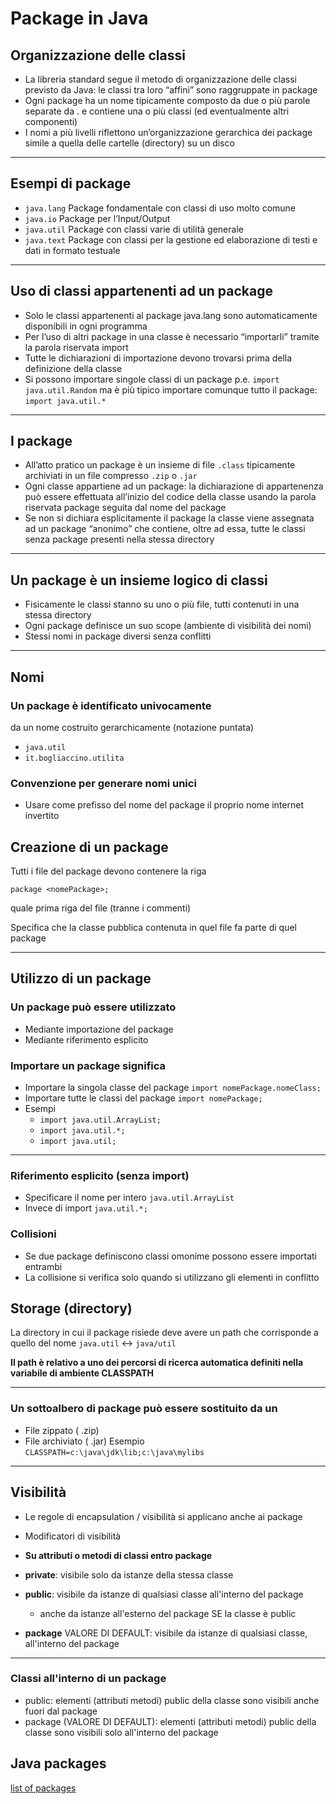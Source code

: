 # Package in Java

## Organizzazione delle classi
* La libreria standard segue il metodo di
organizzazione delle classi previsto da Java: le classi
tra loro “affini” sono raggruppate in package
* Ogni package ha un nome tipicamente composto da
due o più parole separate da . e contiene una o più
classi (ed eventualmente altri componenti)
* I nomi a più livelli riflettono un’organizzazione
gerarchica dei package simile a quella delle cartelle
(directory) su un disco

---

## Esempi di package
* `java.lang` Package fondamentale con
classi di uso molto comune
* `java.io` Package per l’Input/Output
* `java.util` Package con classi varie di
utilità generale
* `java.text` Package con classi per la
gestione ed elaborazione di
testi e dati in formato testuale

---

## Uso di classi appartenenti ad un package
* Solo le classi appartenenti al package java.lang sono
automaticamente disponibili in ogni programma
* Per l’uso di altri package in una classe è necessario
“importarli” tramite la parola riservata import
* Tutte le dichiarazioni di importazione devono trovarsi
prima della definizione della classe
* Si possono importare singole classi di un package p.e.
`import java.util.Random`
ma è più tipico importare comunque tutto il package:
`import java.util.*`

---

## I package
* All’atto pratico un package è un insieme di file `.class`
tipicamente archiviati in un file compresso `.zip` o `.jar`
* Ogni classe appartiene ad un package: la
dichiarazione di appartenenza può essere effettuata
all’inizio del codice della classe usando la parola
riservata package seguita dal nome del package
* Se non si dichiara esplicitamente il package la classe
viene assegnata ad un package “anonimo” che
contiene, oltre ad essa, tutte le classi senza package
presenti nella stessa directory

---

## Un package è un insieme logico di classi

* Fisicamente le classi stanno su uno o più file, tutti contenuti in una stessa directory
* Ogni package definisce un suo scope (ambiente di visibilità dei nomi)
* Stessi nomi in package diversi senza conflitti

---


## Nomi

### Un package è identificato univocamente
da un nome costruito gerarchicamente (notazione puntata)
* `java.util`
* `it.bogliaccino.utilita`

### Convenzione per generare nomi unici
* Usare come prefisso del nome del package il proprio nome internet invertito

## Creazione di un package

Tutti i file del package devono contenere la riga 

`package <nomePackage>;`

quale prima riga del file (tranne i commenti)

Specifica che la classe pubblica contenuta in quel file fa parte di quel package

---


## Utilizzo di un package

### Un package può essere utilizzato
* Mediante importazione del package
* Mediante riferimento esplicito

### Importare un package significa
* Importare la singola classe del package
`import nomePackage.nomeClass;`
* Importare tutte le classi del package
`import nomePackage;`
* Esempi 
  * `import java.util.ArrayList;`
  * `import java.util.*;`
  * `import java.util;`

---


### Riferimento esplicito (senza import)
* Specificare il nome per intero `java.util.ArrayList `  
* Invece di import `java.util.*;`

### Collisioni
* Se due package definiscono classi omonime possono essere importati entrambi
* La collisione si verifica solo quando si utilizzano gli elementi in conflitto

## Storage (directory)

La directory in cui il package risiede deve avere un path che corrisponde a quello del nome `java.util` <-> `java/util`

**Il path è relativo a uno dei percorsi di ricerca automatica definiti nella variabile di ambiente CLASSPATH**

---


### Un sottoalbero di package può essere sostituito da un

* File zippato ( .zip)
* File archiviato ( .jar)
Esempio
`CLASSPATH=c:\java\jdk\lib;c:\java\mylibs`

---


## Visibilità

* Le regole di encapsulation / visibilità si applicano anche ai package


* Modificatori di visibilità

* **Su attributi o metodi di classi entro package**

* **private**: visibile solo da istanze della stessa classe
* **public**: visibile da istanze di qualsiasi classe all'interno del package
  * anche da istanze all'esterno del package SE la classe è public
* **package** VALORE DI DEFAULT: visibile da istanze di qualsiasi classe, all'interno del package

---

### Classi all'interno di un package
* public: elementi (attributi metodi) public della classe sono visibili anche fuori dal package 
* package (VALORE DI DEFAULT): elementi (attributi metodi) public della classe sono visibili solo all'interno del package



## Java packages

[list of packages](https://docs.oracle.com/en/java/javase/13/docs/api/allpackages-index.html)